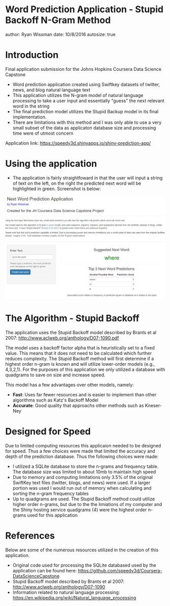 Word Prediction Application - Stupid Backoff N-Gram Method
========================================================
author: Ryan Wissman
date: 10/8/2016
autosize: true

Introduction
========================================================
Final application submission for the Johns Hopkins Coursera Data Science Capstone

- Word prediction application created using Swiftkey datasets of twitter, news, and blog natural language text
- This application utilizes the N-gram model of natural language processing to take a user input and essentially "guess" the next relevant word in the string
- The final prediction model utilizes the Stupid Backup model in its final implementation. 
- There are limitations with this method and I was only able to use a very small subset of the data as applicaton database size and processing time were of utmost concern

Application link: https://speedy3d.shinyapps.io/shiny-prediction-app/ 

Using the application
========================================================

- The application is fairly straightfoward in that the user will input a string of text on the left, on the right the predicted next word will be highlighted in green. Screenshot is below:

![screenshot](screenshot.jpg)

The Algorithm - Stupid Backoff
========================================================

The application uses the Stupid Backoff model described by Brants et al 2007: http://www.aclweb.org/anthology/D07-1090.pdf

The model uses a backoff factor alpha that is heuristically set to a fixed value. This means that it does not need to be calculated which further reduces complexity. 
The Stupid Backoff method will first determine if a highest order n-gram is known and will utilize lower-order models (e.g., 4,3,2,1). For the purposes of this application we only utilized a database with quadgrams to save on size and increase speed. 

This model has a few advantages over other models, namely:

- **Fast**: Uses far fewer resources and is easier to implement than other algorithms such as Katz's Backoff Model
- **Accurate**: Good quality that approachs other methods such as Kneser-Ney

Designed for Speed
========================================================

Due to limited computing resources this applicaion needed to be designed for speed. Thus a few choices were made that limited the accuracy and depth of the prediction database. Thus the following choices were made:

- I utilized a SQLite database to store the n-grams and frequency table. The database size was limited to about 10mb to maintain high speed
- Due to memory and computing limitations only 3.5% of the original SwiftKey text files (twitter, blogs, and news) were used. If a larger portion was used I would run out of memory when calculating and sorting the n-gram frequency tables
- Up to quadgrams are used. The Stupid Backoff method could utilize higher order n-grams, but due to the the limiations of my computer and the Shiny hosting service quadgrams (4) were the highest order n-grams used for this application

References
========================================================
Below are some of the numerous resources utilized in the creation of this application. 

- Original code used for processing the SQLite databased used by the application can be found here: https://github.com/speedy3d/Coursera-DataScienceCapstone
- Stupid Backoff model described by Brants et al 2007: http://www.aclweb.org/anthology/D07-1090
- Information related to natural language processing: https://en.wikipedia.org/wiki/Natural_language_processing 
